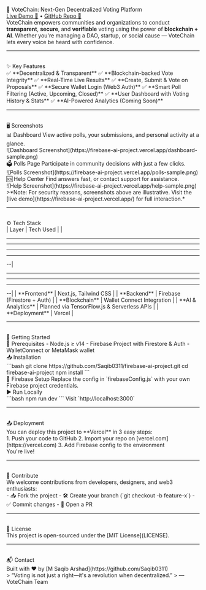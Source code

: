 
🔗 VoteChain: Next-Gen Decentralized Voting Platform
<br>
[Live Demo 🚀](https://firebase-ai-project.vercel.app/) • [GitHub Repo 📂](https://github.com/Saqib0311/firebase-ai-project)
<br>
VoteChain empowers communities and organizations to conduct **transparent**, **secure**, and **verifiable** voting using the power of **blockchain + AI**. Whether you're managing a DAO, startup, or social cause — VoteChain lets every voice be heard with confidence.
<br>
<hr>
<br>
 ✨ Key Features
<br>
✅ **Decentralized & Transparent**  
✅ **Blockchain-backed Vote Integrity**  
✅ **Real-Time Live Results**  
✅ **Create, Submit & Vote on Proposals**  
✅ **Secure Wallet Login (Web3 Auth)**  
✅ **Smart Poll Filtering (Active, Upcoming, Closed)**  
✅ **User Dashboard with Voting History & Stats**  
✅ **AI-Powered Analytics (Coming Soon)**
<br>
<hr>
<br>
 🖥️ Screenshots
<br>
 📊 Dashboard
View active polls, your submissions, and personal activity at a glance.
<br>
![Dashboard Screenshot](https://firebase-ai-project.vercel.app/dashboard-sample.png)
<br>
 🗳️ Polls Page
Participate in community decisions with just a few clicks.
<br>
![Polls Screenshot](https://firebase-ai-project.vercel.app/polls-sample.png)
<br>
 🆘 Help Center
Find answers fast, or contact support for assistance.
<br>
![Help Screenshot](https://firebase-ai-project.vercel.app/help-sample.png)
<br>
 >*Note: For security reasons, screenshots above are illustrative. Visit the [live demo](https://firebase-ai-project.vercel.app/) for full interaction.*
<br>
<hr>
<br>
 ⚙️ Tech Stack
<br>
| Layer        | Tech Used |
|<hr><hr><hr><hr>--|<hr><hr><hr>--|
| **Frontend** | Next.js, Tailwind CSS |
| **Backend**  | Firebase (Firestore + Auth) |
| **Blockchain** | Wallet Connect Integration |
| **AI & Analytics** | Planned via TensorFlow.js & Serverless APIs |
| **Deployment** | Vercel |
<br>
<hr>
<br>
 🚀 Getting Started
<br>
🔧 Prerequisites
- Node.js ≥ v14
- Firebase Project with Firestore & Auth
- WalletConnect or MetaMask wallet
<br>
 📥 Installation
<br>
```bash
git clone https://github.com/Saqib0311/firebase-ai-project.git
cd firebase-ai-project
npm install
```
<br>
 🔐 Firebase Setup
Replace the config in `firebaseConfig.js` with your own Firebase project credentials.
<br>
 ▶️ Run Locally
<br>
```bash
npm run dev
```
Visit `http://localhost:3000`
<br>
<hr>
<br>
 📤 Deployment
<br>
You can deploy this project to **Vercel** in 3 easy steps:
<br>
1. Push your code to GitHub
2. Import your repo on [vercel.com](https://vercel.com)
3. Add Firebase config to the environment
<br>
You're live!
<br>
<hr>
<br>
 🙌 Contribute
<br>
We welcome contributions from developers, designers, and web3 enthusiasts:
<br>
- 📥 Fork the project
- 🛠️ Create your branch (`git checkout -b feature-x`)
- ✅ Commit changes
- 📩 Open a PR
<br>
<hr>
<br>
 📜 License
<br>
This project is open-sourced under the [MIT License](LICENSE).
<br>
<hr>
<br>
 📬 Contact
<br>
Built with ❤️ by [M Saqib Arshad](https://github.com/Saqib0311)
<br>
> “Voting is not just a right—it's a revolution when decentralized.”  
> — VoteChain Team 
